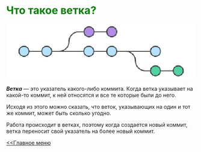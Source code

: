 # <span style="color:green"> Что такое ветка?</span>

![512.webp](./assets/512.webp)

***Ветка*** — это указатель какого-либо коммита. Когда ветка указывает на какой-то коммит, к ней относятся и все те которые были до него.

Исходя из этого можно сказать, что веток, указывающих на один и тот же коммит, может быть сколько угодно.

Работа происходит в ветках, поэтому когда создается новый коммит, ветка переносит свой указатель на более новый коммит.

[<<Главное меню](./readme.md)